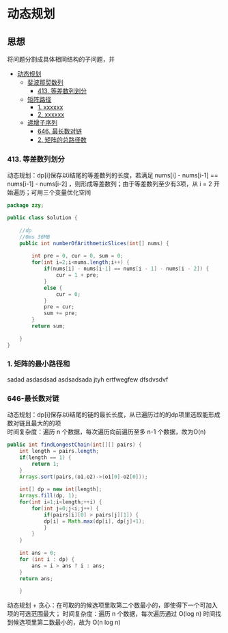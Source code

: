 # 动态规划

## 思想
将问题分割成具体相同结构的子问题，并

<!-- GFM-TOC -->
* [动态规划](#动态规划)
    * [斐波那契数列](#斐波那契数列)
        * [413. 等差数列划分](#413-等差数列划分)
    * [矩阵路径](#矩阵路径)
        * [1. xxxxxx](#1-矩阵的最小路径和)
        * [2. xxxxxx](#2-矩阵的总路径数)
    * [递增子序列](#递增子序列)
        * [646. 最长数对链](#646-最长数对链)
        * [2. 矩阵的总路径数](#2-矩阵的总路径数)
    
<!-- GFM-TOC -->

### 413. 等差数列划分  
  
动态规划：dp[i]保存以i结尾的等差数列的长度，若满足 nums[i] - nums[i-1] == nums[i-1] - nums[i-2] ，则形成等差数列；由于等差数列至少有3项，从 i = 2 开始遍历；可用三个变量优化空间

```java
package zzy;

public class Solution {
	
	//dp
	//0ms 36MB
	public int numberOfArithmeticSlices(int[] nums) {
		
		int pre = 0, cur = 0, sum = 0;
        for(int i=2;i<nums.length;i++) {
        	if(nums[i] - nums[i-1] == nums[i - 1] - nums[i - 2]) {
        		cur = 1 + pre;
        	}
        	else {
        		cur = 0;
        	}
        	pre = cur;
        	sum += pre;
        }
        return sum;
        
    }
}
```

### 1. 矩阵的最小路径和
sadad
asdasdsad
asdsadsada
jtyh
ertfwegfew
dfsdvsdvf


### 646-最长数对链  

动态规划：dp[i]保存以i结尾的链的最长长度，从已遍历过的的dp项里选取能形成数对链且最大的的项  
时间复杂度：遍历 n 个数据，每次遍历向前遍历至多 n-1 个数据，故为O(n)

```java
public int findLongestChain(int[][] pairs) {
	int length = pairs.length;
	if(length == 1) {
		return 1;
	}
	Arrays.sort(pairs,(o1,o2)->(o1[0]-o2[0]));
	
	int[] dp = new int[length];
	Arrays.fill(dp, 1);
	for(int i=1;i<length;++i) {
		for(int j=0;j<i;j++) {
			if(pairs[i][0] > pairs[j][1]) {
			dp[i] = Math.max(dp[i], dp[j]+1);				
			}
		}
	}
		
	int ans = 0;
	for (int i : dp) {
		ans = i > ans ? i : ans;
	}
	return ans;
		
    } 
 ```
 
 动态规划 + 贪心：在可取的的候选项里取第二个数最小的，即使得下一个可加入项的可选范围最大；
 时间复杂度：遍历 n 个数据，每次遍历通过 O(log n) 时间找到候选项里第二数最小的，故为 O(n log n)
 ```java
 
   
